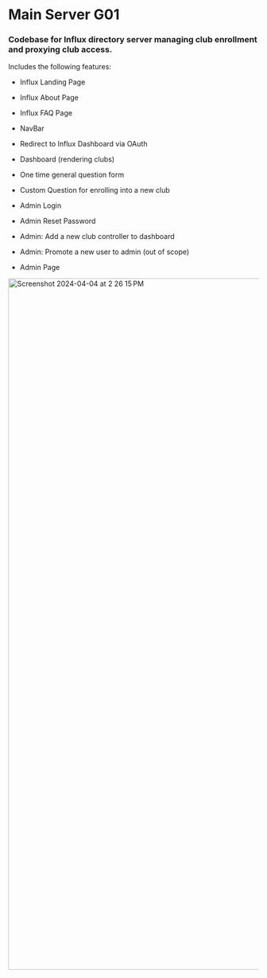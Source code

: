 # Main Server G01

### Codebase for Influx directory server managing club enrollment and proxying club access.
Includes the following features:

- Influx Landing Page
- Influx About Page
- Influx FAQ Page
- NavBar
- Redirect to Influx Dashboard via OAuth
- Dashboard (rendering clubs)
- One time general question form
- Custom Question for enrolling into a new club
- Admin Login
- Admin Reset Password
- Admin: Add a new club controller to dashboard
- Admin: Promote a new user to admin (out of scope)

- Admin Page
<img width="1389" alt="Screenshot 2024-04-04 at 2 26 15 PM" src="https://github.com/MunaimahK/Main-Server-G01/assets/90429401/99731690-06b5-41f0-88b0-bdb847a37ed5">



